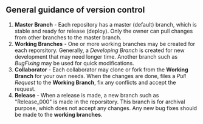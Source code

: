 ## General guidance of version control
1) **Master Branch** - Each repository has a master (default) branch, which is stable and ready for release (deploy). Only the owner can pull changes from other branches to the master branch. 
2) **Working Branches** - One or more working branches may be created for each reporsitory. Generally, a *Developing Branch* is created for new development that may need longer time. Another branch such as *BugFixing* may be used for quick modifications.  
3) **Collaborator** - Each collaborator may clone or fork from the **Working Branch** for your own needs. When the changes are done, files a *Pull Request* to the **Working Branch**, fix any conflicts and accept the request.
4) **Release** - When a release is made, a new branch such as "Release_000" is made in the reporsitory. This branch is for archival purpose, which does not accept any changes. Any new bug fixes should be made to the **working branches**.
